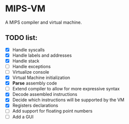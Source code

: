 # MIPS-VM
A MIPS compiler and virtual machine.

## TODO list:
- [x] Handle syscalls
- [x] Handle labels and addresses
- [x] Handle stack
- [ ] Handle exceptions
- [ ] Virtualize console
- [x] Virtual Machine initialization
- [x] **Parse** assembly code
- [ ] Extend compiler to allow for more expressive syntax
- [x] Decode assembled instructions
- [x] Decide which instructions will be supported by the VM
- [x] Registers declarations
- [ ] Add support for floating point numbers
- [ ] Add a GUI
